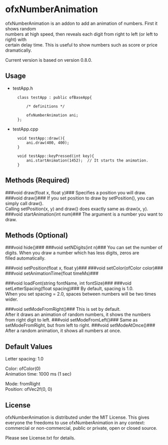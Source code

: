 ofxNumberAnimation
======================
ofxNumberAnimation is an addon to add an animation of numbers. First it shows random  
numbers at high speed, then reveals each digit from right to left (or left to right) with  
certain delay time. This is useful to show numbers such as score or price dramatically.  

Current version is based on version 0.8.0.

Usage
--------------------------------------------

* testApp.h

        class testApp : public ofBaseApp{

            /* definitions */

            ofxNumberAnimation ani;
        };

* testApp.cpp

        void testApp::draw(){
            ani.draw(400, 400);
        }

        void testApp::keyPressed(int key){
            ani.startAnimation(1452);  // It starts the animation.
        }

Methods (Required)
--------------------------------------------
###void draw(float x, float y)###
Specifies a position you will draw.
###void draw()###
If you set position to draw by setPosition(), you can simply call draw().  
Calling setPosition(x, y) and draw() does exactly same as draw(x, y).
###void startAnimation(int num)###
The argument is a number you want to draw.

    
Methods (Optional)
--------------------------------------------
###void hide()###
###void setNDigits(int n)###
You can set the number of digits. When you draw a number which has less digits, zeros are  
filled automatically.  

###void setPosition(float x, float y)###
###void setColor(ofColor color)###
###void setAnimationTime(float timeMs)###
    
###void loadFont(string fontName, int fontSize)###
###void setLetterSpacing(float spacing)###
By default, spacing is 1.0.  
When you set spacing = 2.0, spaces between numbers will be two times wider.

###void setModeFromRight()###
This is set by default.  
After it draws an animation of random numbers, it shows the numbers    
from right digit to left.
###void setModeFromLeft()###
Same as setModeFromRight, but from left to right.
###void setModeAtOnce()###
After a random animation, it shows all numbers at once.

Default Values
--------------------------------------------
Letter spacing: 1.0  
  
Color: ofColor(0)  
Animation time: 1000 ms (1 sec)  
  
Mode: fromRight  
Position: ofVec2f(0, 0)  


License
-------------------------------------------
ofxNumberAnimation is distributed under the MIT License. This gives everyone the freedoms 
to use ofxNumberAnimation in any context: commercial or non-commercial, public or private, 
open or closed source.

Please see License.txt for details.


